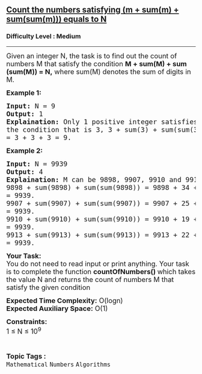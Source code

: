 <h2><a href="https://www.geeksforgeeks.org/problems/count-the-numbers-satisfying-m-summ-sumsumm-equals-to-n2537/1?page=2&category=Numbers&difficulty=Easy,Medium,Hard&status=unsolved&sortBy=submissions">Count the numbers satisfying (m + sum(m) + sum(sum(m))) equals to N</a></h2><h3>Difficulty Level : Medium</h3><hr><div class="problems_problem_content__Xm_eO"><p><span style="font-size:18px">Given an integer N, the task is to find out the count of numbers M that satisfy the condition <strong>M + sum(M) + sum (sum(M)) = N,</strong> where sum(M) denotes the sum of digits in M.</span></p>

<p><span style="font-size:18px"><strong>Example 1:</strong></span></p>

<pre><span style="font-size:18px"><strong>Input:</strong> N = 9
<strong>Output:</strong> 1
<strong>Explaination:</strong> Only 1 positive integer satisfies 
the condition that is 3, 3 + sum(3) + sum(sum(3))
= 3 + 3 + 3 = 9.</span> </pre>

<p><span style="font-size:18px"><strong>Example 2:</strong></span></p>

<pre><span style="font-size:18px"><strong>Input:</strong> N = 9939
<strong>Output:</strong> 4
<strong>Explaination:</strong> M can be 9898, 9907, 9910 and 9913. 
9898 + sum(9898) + sum(sum(9898)) = 9898 + 34 + 7 
= 9939. 
9907 + sum(9907) + sum(sum(9907)) = 9907 + 25 + 7 
= 9939. 
9910 + sum(9910) + sum(sum(9910)) = 9910 + 19 + 10 
= 9939. 
9913 + sum(9913) + sum(sum(9913)) = 9913 + 22 + 4 
= 9939. </span></pre>

<p><span style="font-size:18px"><strong>Your Task:</strong><br>
You do not need to read input or print anything. Your task is to complete the function <strong>countOfNumbers() </strong>which takes the value N and returns&nbsp;the count of numbers M that satisfy the given condition</span></p>

<p><span style="font-size:18px"><strong>Expected Time Complexity:</strong> O(logn)<br>
<strong>Expected Auxiliary Space:</strong> O(1)</span></p>

<p><span style="font-size:18px"><strong>Constraints:</strong><br>
1 ≤ N ≤ 10<sup>9</sup></span></p>
</div><br><p><span style=font-size:18px><strong>Topic Tags : </strong><br><code>Mathematical</code>&nbsp;<code>Numbers</code>&nbsp;<code>Algorithms</code>&nbsp;